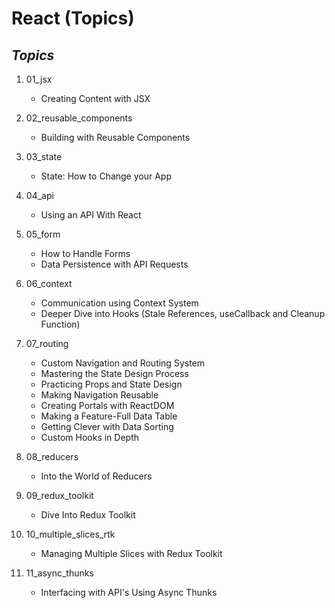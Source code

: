 # React (Topics)

## *Topics*

1. 01_jsx
    + Creating Content with JSX

2. 02_reusable_components
    + Building with Reusable Components

3. 03_state
    + State: How to Change your App

4. 04_api
    + Using an API With React

5. 05_form
    + How to Handle Forms
    + Data Persistence with API Requests

6. 06_context
    + Communication using Context System
    + Deeper Dive into Hooks (Stale References, useCallback and Cleanup Function)

7. 07_routing
    + Custom Navigation and Routing System
    + Mastering the State Design Process
    + Practicing Props and State Design
    + Making Navigation Reusable
    + Creating Portals with ReactDOM
    + Making a Feature-Full Data Table
    + Getting Clever with Data Sorting
    + Custom Hooks in Depth

8. 08_reducers
    + Into the World of Reducers

9. 09_redux_toolkit
    + Dive Into Redux Toolkit

10. 10_multiple_slices_rtk
    + Managing Multiple Slices with Redux Toolkit        

11. 11_async_thunks
    + Interfacing with API's Using Async Thunks